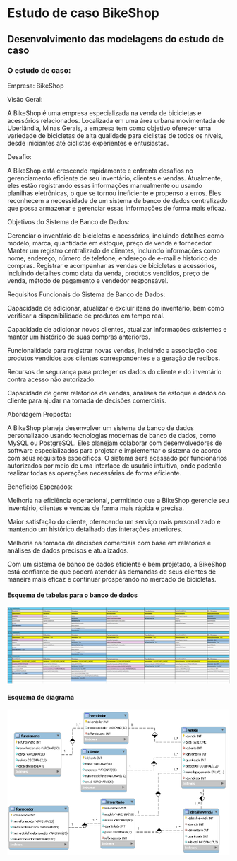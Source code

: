 # Estudo de caso BikeShop

## Desenvolvimento das modelagens do estudo de caso

### O estudo de caso:

Empresa: BikeShop

Visão Geral:

A BikeShop é uma empresa especializada na venda de bicicletas e acessórios relacionados.
Localizada em uma área urbana movimentada de Uberlândia, Minas Gerais, a empresa tem
como objetivo oferecer uma variedade de bicicletas de alta qualidade para ciclistas de todos os
níveis, desde iniciantes até ciclistas experientes e entusiastas.

Desafio:

A BikeShop está crescendo rapidamente e enfrenta desafios no gerenciamento eficiente de seu
inventário, clientes e vendas. Atualmente, eles estão registrando essas informações
manualmente ou usando planilhas eletrônicas, o que se tornou ineficiente e propenso a erros.
Eles reconhecem a necessidade de um sistema de banco de dados centralizado que possa
armazenar e gerenciar essas informações de forma mais eficaz.

Objetivos do Sistema de Banco de Dados:

Gerenciar o inventário de bicicletas e acessórios, incluindo detalhes como modelo, marca,
quantidade em estoque, preço de venda e fornecedor.
Manter um registro centralizado de clientes, incluindo informações como nome, endereço,
número de telefone, endereço de e-mail e histórico de compras.
Registrar e acompanhar as vendas de bicicletas e acessórios, incluindo detalhes como data da
venda, produtos vendidos, preço de venda, método de pagamento e vendedor responsável.


Requisitos Funcionais do Sistema de Banco de Dados:

Capacidade de adicionar, atualizar e excluir itens do inventário, bem como verificar a
disponibilidade de produtos em tempo real.

Capacidade de adicionar novos clientes, atualizar informações existentes e manter um histórico
de suas compras anteriores.

Funcionalidade para registrar novas vendas, incluindo a associação dos produtos vendidos aos
clientes correspondentes e a geração de recibos.

Recursos de segurança para proteger os dados do cliente e do inventário contra acesso não
autorizado.

Capacidade de gerar relatórios de vendas, análises de estoque e dados do cliente para ajudar
na tomada de decisões comerciais.

Abordagem Proposta:

A BikeShop planeja desenvolver um sistema de banco de dados personalizado usando
tecnologias modernas de banco de dados, como MySQL ou PostgreSQL. Eles planejam
colaborar com desenvolvedores de software especializados para projetar e implementar o
sistema de acordo com seus requisitos específicos. O sistema será acessado por funcionários
autorizados por meio de uma interface de usuário intuitiva, onde poderão realizar todas as
operações necessárias de forma eficiente.

Benefícios Esperados:

Melhoria na eficiência operacional, permitindo que a BikeShop gerencie seu inventário, clientes
e vendas de forma mais rápida e precisa.

Maior satisfação do cliente, oferecendo um serviço mais personalizado e mantendo um
histórico detalhado das interações anteriores.

Melhoria na tomada de decisões comerciais com base em relatórios e análises de dados
precisos e atualizados.

Com um sistema de banco de dados eficiente e bem projetado, a BikeShop está confiante de
que poderá atender às demandas de seus clientes de maneira mais eficaz e continuar
prosperando no mercado de bicicletas.

#### Esquema de tabelas para o banco de dados

!["Esquema bikeshop excel"](excel.PNG)

#### Esquema de diagrama

!["Esquema bikeshop diagrama"](diagrama.png)
